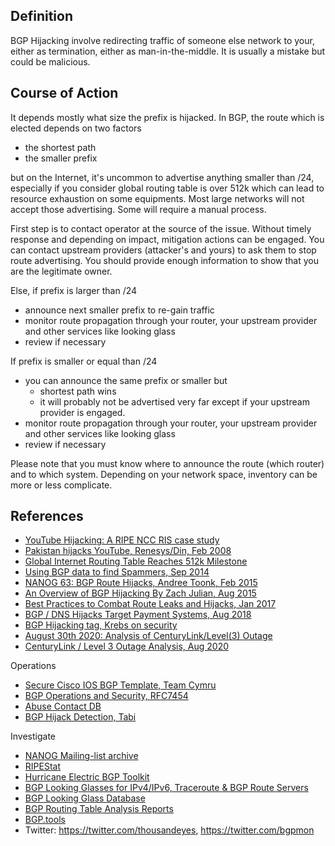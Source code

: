 
## Definition
BGP Hijacking involve redirecting traffic of someone else network to your, either as termination, either as man-in-the-middle.
It is usually a mistake but could be malicious.

## Course of Action

It depends mostly what size the prefix is hijacked.
In BGP, the route which is elected depends on two factors

* the shortest path
* the smaller prefix

but on the Internet, it's uncommon to advertise anything smaller than /24, especially if you consider global routing table is over 512k which can lead to resource exhaustion on some equipments. Most large networks will not accept those advertising. Some will require a manual process.

First step is to contact operator at the source of the issue.
Without timely response and depending on impact, mitigation actions can be engaged.
You can contact upstream providers (attacker's and yours) to ask them to stop route advertising. You should provide enough information to show that you are the legitimate owner.

Else, if prefix is larger than /24

* announce next smaller prefix to re-gain traffic
* monitor route propagation through your router, your upstream provider and other services like looking glass
* review if necessary

If prefix is smaller or equal than /24

* you can announce the same prefix or smaller but
    * shortest path wins
    * it will probably not be advertised very far except if your upstream provider is engaged.
* monitor route propagation through your router, your upstream provider and other services like looking glass
* review if necessary

Please note that you must know where to announce the route (which router) and to which system. Depending on your network space, inventory can be more or less complicate.

## References
* [YouTube Hijacking: A RIPE NCC RIS case study](https://www.ripe.net/publications/news/industry-developments/youtube-hijacking-a-ripe-ncc-ris-case-study)
* [Pakistan hijacks YouTube, Renesys/Din, Feb 2008](https://dyn.com/blog/pakistan-hijacks-youtube-1/)
* [Global Internet Routing Table Reaches 512k Milestone](https://blogs.cisco.com/sp/global-internet-routing-table-reaches-512k-milestone)
* [Using BGP data to find Spammers, Sep 2014](https://bgpmon.net/using-bgp-data-to-find-spammers/)
* [NANOG 63: BGP Route Hijacks, Andree Toonk, Feb 2015](https://blog.apnic.net/2015/02/11/nanog-63-bgp-route-hijacks/)
* [An Overview of BGP Hijacking By Zach Julian, Aug 2015](https://www.bishopfox.com/blog/2015/08/an-overview-of-bgp-hijacking/)
* [Best Practices to Combat Route Leaks and Hijacks, Jan 2017](https://blog.thousandeyes.com/best-practices-combat-route-leaks-hijacks/)
* [BGP / DNS Hijacks Target Payment Systems, Aug 2018](https://blogs.oracle.com/internetintelligence/bgp-dns-hijacks-target-payment-systems)
* [BGP Hijacking tag, Krebs on security](https://krebsonsecurity.com/tag/bgp-hijacking/)
* [August 30th 2020: Analysis of CenturyLink/Level(3) Outage](https://blog.cloudflare.com/analysis-of-todays-centurylink-level-3-outage/)
* [CenturyLink / Level 3 Outage Analysis, Aug 2020](https://blog.thousandeyes.com/centurylink-level-3-outage-analysis/)

Operations

* [Secure Cisco IOS BGP Template, Team Cymru](https://www.team-cymru.org/secure-bgp-template.html)
* [BGP Operations and Security, RFC7454](https://www.rfc-editor.org/rfc/rfc7454.txt)
* [Abuse Contact DB](https://www.abusix.com/contactdb)
* [BGP Hijack Detection, Tabi](https://github.com/ANSSI-FR/tabi)

Investigate

* [NANOG Mailing-list archive](https://mailman.nanog.org/pipermail/nanog/)
* [RIPEStat](https://stat.ripe.net/)
* [Hurricane Electric BGP Toolkit](http://bgp.he.net/)
* [BGP Looking Glasses for IPv4/IPv6, Traceroute & BGP Route Servers](http://www.bgp4.as/looking-glasses)
* [BGP Looking Glass Database](http://www.bgplookingglass.com/)
* [BGP Routing Table Analysis Reports](https://bgp.potaroo.net/)
* [BGP.tools](https://bgp.tools/)
* Twitter: https://twitter.com/thousandeyes, https://twitter.com/bgpmon
